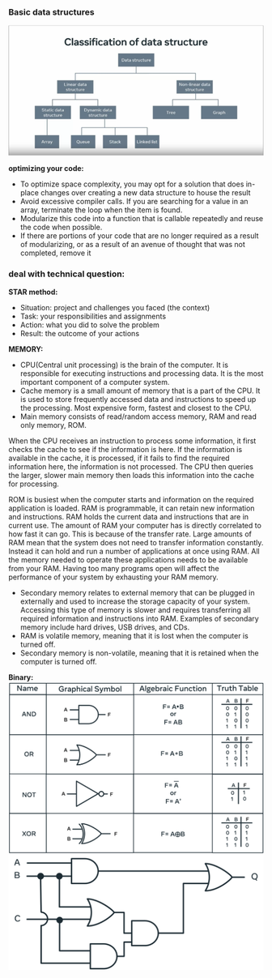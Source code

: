 ### Basic data structures
<img src="./Assets/data-structures.png">

__optimizing your code:__
- To optimize space complexity, you may opt for a solution that does in-place changes over creating a new data structure to house the result
- Avoid excessive compiler calls. If you are searching for a value in an array, terminate the loop when the item is found. 
- Modularize this code into a function that is callable repeatedly and reuse the code when possible.
- If there are portions of your code that are no longer required as a result of modularizing, or as a result of an avenue of thought that was not completed, remove it

### deal with technical question:
__STAR method:__
- Situation: project and challenges you faced (the context)
- Task: your responsibilities and assignments
- Action: what you did to solve the problem
- Result: the outcome of your actions

__MEMORY:__
- CPU(Central unit processing) is the brain of the computer. It is responsible for executing instructions and processing data. It is the most important component of a computer system.
- Cache memory is a small amount of memory that is a part of the CPU. It is used to store frequently accessed data and instructions to speed up the processing. Most expensive form, fastest and closest to the CPU.
- Main memory consists of read/random access memory, RAM and read only memory, ROM.

When the CPU receives an instruction to process some information, it first checks the cache to see if the information is here. If the information is available in the cache, it is processed, if it fails to find the required information here, the information is not processed. The CPU then queries the larger, slower main memory then loads this information into the cache for processing.

ROM is busiest when the computer starts and information on the required application is loaded. RAM is programmable, it can retain new information and instructions. RAM holds the current data and instructions that are in current use. The amount of RAM your computer has is directly correlated to how fast it can go. This is because of the transfer rate. Large amounts of RAM mean that the system does not need to transfer information constantly. Instead it can hold and run a number of applications at once using RAM. All the memory needed to operate these applications needs to be available from your RAM. Having too many programs open will affect the performance of your system by exhausting your RAM memory.

- Secondary memory relates to external memory that can be plugged in externally and used to increase the storage capacity of your system.   Accessing this type of memory is slower and requires transferring all required information and instructions into RAM. Examples of secondary memory include hard drives, USB drives, and CDs.
- RAM is volatile memory, meaning that it is lost when the computer is turned off.
- Secondary memory is non-volatile, meaning that it is retained when the computer is turned off.

__Binary:__  
<img src="./Assets/binary_Picture-1.png">
<img src="./Assets/binary_Picture-2.png">

